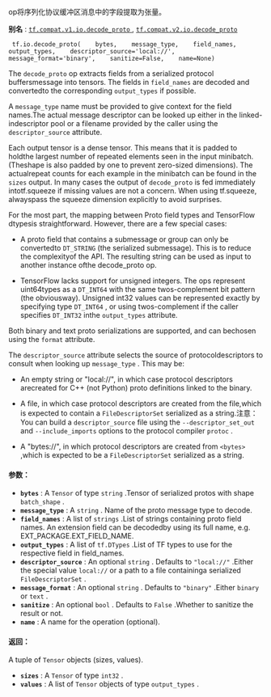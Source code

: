 op将序列化协议缓冲区消息中的字段提取为张量。

**别名** : [ `tf.compat.v1.io.decode_proto` ](/api_docs/python/tf/io/decode_proto), [ `tf.compat.v2.io.decode_proto` ](/api_docs/python/tf/io/decode_proto)

```
 tf.io.decode_proto(    bytes,    message_type,    field_names,    output_types,    descriptor_source='local://',    message_format='binary',    sanitize=False,    name=None) 
```

The  `decode_proto`  op extracts fields from a serialized protocol buffersmessage into tensors.  The fields in  `field_names`  are decoded and convertedto the corresponding  `output_types`  if possible.

A  `message_type`  name must be provided to give context for the field names.The actual message descriptor can be looked up either in the linked-indescriptor pool or a filename provided by the caller using the `descriptor_source`  attribute.

Each output tensor is a dense tensor. This means that it is padded to holdthe largest number of repeated elements seen in the input minibatch. (Theshape is also padded by one to prevent zero-sized dimensions). The actualrepeat counts for each example in the minibatch can be found in the  `sizes` output. In many cases the output of  `decode_proto`  is fed immediately intotf.squeeze if missing values are not a concern. When using tf.squeeze, alwayspass the squeeze dimension explicitly to avoid surprises.

For the most part, the mapping between Proto field types and TensorFlow dtypesis straightforward. However, there are a few special cases:

- A proto field that contains a submessage or group can only be convertedto  `DT_STRING`  (the serialized submessage). This is to reduce the complexityof the API. The resulting string can be used as input to another instance ofthe decode_proto op.


- TensorFlow lacks support for unsigned integers. The ops represent uint64types as a  `DT_INT64`  with the same twos-complement bit pattern (the obviousway). Unsigned int32 values can be represented exactly by specifying type `DT_INT64` , or using twos-complement if the caller specifies  `DT_INT32`  inthe  `output_types`  attribute.


Both binary and text proto serializations are supported, and can bechosen using the  `format`  attribute.

The  `descriptor_source`  attribute selects the source of protocoldescriptors to consult when looking up  `message_type` . This may be:

- An empty string  or "local://", in which case protocol descriptors arecreated for C++ (not Python) proto definitions linked to the binary.


- A file, in which case protocol descriptors are created from the file,which is expected to contain a  `FileDescriptorSet`  serialized as a string.注意：You can build a  `descriptor_source`  file using the  `--descriptor_set_out` and  `--include_imports`  options to the protocol compiler  `protoc` .


- A "bytes://<bytes>", in which protocol descriptors are created from  `<bytes>` ,which is expected to be a  `FileDescriptorSet`  serialized as a string.</bytes>


#### 参数：
- **`bytes`** : A  `Tensor`  of type  `string` .Tensor of serialized protos with shape  `batch_shape` .
- **`message_type`** : A  `string` . Name of the proto message type to decode.
- **`field_names`** : A list of  `strings` .List of strings containing proto field names. An extension field can be decodedby using its full name, e.g. EXT_PACKAGE.EXT_FIELD_NAME.
- **`output_types`** : A list of  `tf.DTypes` .List of TF types to use for the respective field in field_names.
- **`descriptor_source`** : An optional  `string` . Defaults to  `"local://"` .Either the special value  `local://`  or a path to a file containinga serialized  `FileDescriptorSet` .
- **`message_format`** : An optional  `string` . Defaults to  `"binary"` .Either  `binary`  or  `text` .
- **`sanitize`** : An optional  `bool` . Defaults to  `False` .Whether to sanitize the result or not.
- **`name`** : A name for the operation (optional).


#### 返回：
A tuple of  `Tensor`  objects (sizes, values).

- **`sizes`** : A  `Tensor`  of type  `int32` .
- **`values`** : A list of  `Tensor`  objects of type  `output_types` .
